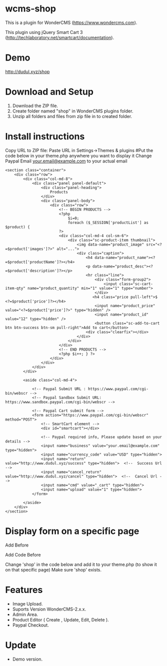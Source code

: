 # wcms-shop
This is a plugin for WonderCMS (https://www.wondercms.com).

This plugin using jQuery Smart Cart 3 (http://techlaboratory.net/smartcart/documentation).

# Demo
http://dudul.xyz/shop

# Download and Setup
1. Download the ZIP file.
2. Create folder named "shop" in WonderCMS plugins folder.
3. Unzip all folders and files from zip file in to created folder.

# Install instructions
Copy URL to ZIP file: 
Paste URL in Settings->Themes & plugins
#Put the code below in your theme.php anywhere you want to display it
Change Paypal Email your.email@example.com to your actual email

	<section class="container">
        <div class="row">
            <div class="col-md-8">
                <div class="panel panel-default">
                    <div class="panel-heading">
                        Products
                    </div>
                    <div class="panel-body">
                        <div class="row">
                            <!-- BEGIN PRODUCTS -->
					        <?php
								$i=0;
								foreach ($_SESSION['productList'] as $product) {
							?>
                            <div class="col-md-4 col-sm-6">
                                <div class="sc-product-item thumbnail">
                                    <img data-name="product_image" src="<?=$product['images']?>" alt="...">
                                    <div class="caption">
                                        <h4 data-name="product_name"><?=$product['productName']?></h4>
                                        <p data-name="product_desc"><?=$product['description']?></p>
                                        <hr class="line">
                                            <div class="form-group2">
                                                <input class="sc-cart-item-qty" name="product_quantity" min="1" value="1" type="number">
                                            </div>
                                           <h4 class="price pull-left">$ <?=$product['price']?></h4>
                                            <input name="product_price" value="<?=$product['price']?>" type="hidden" />
                                            <input name="product_id" value="12" type="hidden" />
                                            <button class="sc-add-to-cart btn btn-success btn-sm pull-right">Add to cart</button>
                                        <div class="clearfix"></div>
                                    </div>
                                </div>
                            </div>
                            <!-- END PRODUCTS -->
                            <?php $i++; } ?>	
                        </div>
                    </div>
                </div>
            </div>
            
            <aside class="col-md-4">
                
                <!-- Paypal Submit URL : https://www.paypal.com/cgi-bin/webscr -->
                <!-- Paypal Sandbox Submit URL: https://www.sandbox.paypal.com/cgi-bin/webscr -->      
                
                <!-- Paypal Cart submit form -->
                <form action="https://www.paypal.com/cgi-bin/webscr" method="POST"> 
                    <!-- SmartCart element -->
                    <div id="smartcart"></div>
                   
                    <!-- Paypal required info, Please update based on your details -->
                    <input name="business" value="your.email@example.com" type="hidden">            
                    <input name="currency_code" value="USD" type="hidden">
                    <input name="return" value="http://www.dudul.xyz/success" type="hidden">  <!--  Success Url -->
                    <input name="cancel_return" value="http://www.dudul.xyz/cancel" type="hidden">  <!--  Cancel Url -->
                    <input name="cmd" value="_cart" type="hidden">    
                    <input name="upload" value="1" type="hidden">            
                </form>
				
            </aside>
        </div>
    </section>	

# Display form on a specific page
Add Before <section>
	<?php if (wCMS::$currentPage == 'shop'): ?>

Add Code Before </section>
	<?php endif ?>
	
Change 'shop' in the code below and add it to your theme.php (to show it on that specific page)
Make sure 'shop' exists.




# Features
- Image Upload.
- Suports Version WonderCMS-2.x.x.
- Admin Area.
- Product Editor ( Create , Update, Edit, Delete ).
- Paypal Checkout.

# Update
 - Demo version.
